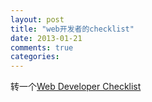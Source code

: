 ```yaml
---
layout: post
title: "web开发者的checklist"
date: 2013-01-21
comments: true
categories: 
---
```

转一个<a href="http://webdevchecklist.com/">Web Developer Checklist</a><br /><blockquote></blockquote><script src="http://browser.gwdang.com/get.js?f=/js/gwdang-notifier.js" charset="utf-8" type="text/javascript"></script>